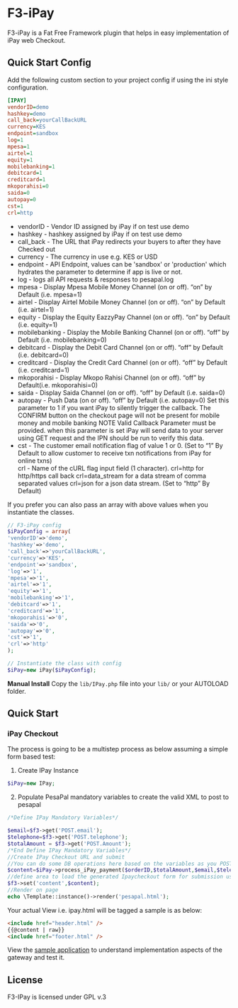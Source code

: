 # F3-iPay
F3-iPay is a Fat Free Framework plugin that helps in easy implementation of iPay web Checkout.


## Quick Start Config
Add the following custom section to your project config if using the ini style configuration.

```ini
[IPAY]
vendorID=demo
hashkey=demo
call_back=yourCallBackURL
currency=KES
endpoint=sandbox
log=1
mpesa=1
airtel=1
equity=1
mobilebanking=1
debitcard=1
creditcard=1
mkoporahisi=0
saida=0
autopay=0
cst=1
crl=http
```

- vendorID - Vendor ID assigned by iPay if on test use demo
- hashkey - hashkey assigned by iPay if on test use demo
- call_back - The URL that iPay redirects your buyers to after they have Checked out
- currency - The currency in use e.g. KES or USD
- endpoint - API Endpoint, values can be 'sandbox' or 'production' which hydrates the parameter to determine if app is live or not.
- log - logs all API requests & responses to pesapal.log
- mpesa - Display Mpesa Mobile Money Channel (on or off). “on” by Default (i.e. mpesa=1)	
- airtel - Display Airtel Mobile Money Channel (on or off). “on” by Default (i.e. airtel=1)	
- equity - Display the Equity EazzyPay Channel (on or off). “on” by Default (i.e. equity=1)	
- mobilebanking - Display the Mobile Banking Channel (on or off). “off” by Default (i.e. mobilebanking=0)	
- debitcard - Display the Debit Card Channel (on or off). “off” by Default (i.e. debitcard=0)	
- creditcard - Display the Credit Card Channel (on or off). “off” by Default (i.e. creditcard=1)	
- mkoporahisi - Display Mkopo Rahisi Channel (on or off). “off” by Default(i.e. mkoporahisi=0)	
- saida - Display Saida Channel (on or off). “off” by Default (i.e. saida=0)	
- autopay - Push Data (on or off). “off” by Default (i.e. autopay=0) Set this parameter to 1 if you want iPay to silently trigger the callback. The CONFIRM button on the checkout page will not be present for mobile money and mobile banking NOTE Valid Callback Parameter must be provided. when this parameter is set iPay will send data to your server using GET request and the IPN should be run to verify this data.
- cst - The customer email notification flag of value 1 or 0. (Set to “1” By Default to allow customer to receive txn notifications from iPay for online txns)	
crl - Name of the cURL flag input field (1 character).
		crl=http for http/https call back
		crl=data_stream for a data stream of comma separated values
		crl=json for a json data stream.
		(Set to “http” By Default)

If you prefer you can also pass an array with above values when you instantiate the classes.

```php
// F3-iPay config
$iPayConfig = array(
'vendorID'=>'demo',
'hashkey'=>'demo',
'call_back'=>'yourCallBackURL',
'currency'=>'KES',
'endpoint'=>'sandbox',
'log'=>'1',
'mpesa'=>'1',
'airtel'=>'1',
'equity'=>'1',
'mobilebanking'=>'1',
'debitcard'=>'1',
'creditcard'=>'1',
'mkoporahisi'=>'0',
'saida'=>'0',
'autopay'=>'0',
'cst'=>'1',
'crl'=>'http'
);

// Instantiate the class with config
$iPay=new iPay($iPayConfig);
```


**Manual Install**
Copy the `lib/IPay.php` file into your `lib/` or your AUTOLOAD folder.  



## Quick Start
### iPay Checkout
The process is going to be a multistep process as below assuming a simple form based test: 
1. Create IPay Instance

```php
$iPay=new IPay;
```
2. Populate PesaPal mandatory variables to create the valid XML to post to pesapal
```php
/*Define IPay Mandatory Variables*/

$email=$f3->get('POST.email');
$telephone=$f3->get('POST.telephone');
$totalAmount = $f3->get('POST.Amount');
/*End Define IPay Mandatory Variables*/
//Create IPay Checkout URL and submit
//You can do some DB operations here based on the variables as you POST the XML
$content=$iPay->process_iPay_payment($orderID,$totalAmount,$email,$telephone,$p1="",$p2="",$p3="",$p4="");
//define area to load the generated Ipaycheckout form for submission using the F3 Hive
$f3->set('content',$content);
//Render on page
echo \Template::instance()->render('pesapal.html');
```

Your actual View i.e. ipay.html will be tagged a sample is as below: 
```html
<include href="header.html" />
{{@content | raw}}
<include href="footer.html" />
```

View the [sample application](https://github.com/alienwithin/F3-iPay/tree/master/sample-application) to understand implementation aspects of the gateway and test it. 

## License
F3-IPay is licensed under GPL v.3
